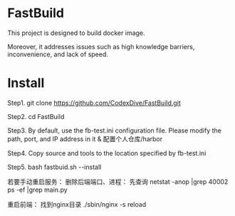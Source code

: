 # FastBuild

This project is designed to build docker image.

Moreover, it addresses issues such as high knowledge barriers, inconvenience, and lack of speed.


# Install

Step1. git clone https://github.com/CodexDive/FastBuild.git

Step2. cd FastBuild

Step3. By default, use the fb-test.ini configuration file. Please modify the path, port, and IP address in it    & 配置个人仓库/harbor

Step4. Copy source and tools to the location specified by fb-test.ini

Step5. bash fastbuid.sh --install


若要手动重启服务：
删除后端端口、进程：
先查询 netstat -anop |grep 40002
ps -ef |grep main.py

重启前端：
找到nginx目录
./sbin/nginx -s reload
